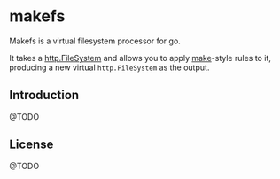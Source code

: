 # makefs

Makefs is a virtual filesystem processor for go.

It takes a [http.FileSystem](http://golang.org/pkg/net/http/#FileSystem) and
allows you to apply [make](http://en.wikipedia.org/wiki/Make_(software))-style
rules to it, producing a new virtual `http.FileSystem` as the output.

## Introduction

@TODO

## License

@TODO

